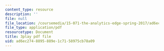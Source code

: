 ```yaml
---
content_type: resource
description: ''
file: null
file_location: /coursemedia/15-071-the-analytics-edge-spring-2017/ad6ec2748895889e1c7158975cb78a09_d2CfWJkklvo.pdf
file_type: application/pdf
resourcetype: Document
title: 3play pdf file
uid: ad6ec274-8895-889e-1c71-58975cb78a09
---
```


